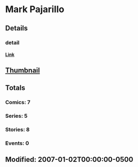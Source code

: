 # Mark  Pajarillo 
## Details
### detail
#### [Link](http://marvel.com/comics/creators/5884/mark_pajarillo?utm_campaign=apiRef&utm_source=225578a89fc76f3d20fbffda5d17a88d)
## [Thumbnail](http://i.annihil.us/u/prod/marvel/i/mg/b/40/image_not_available.jpg)
## Totals
### Comics: 7
### Series: 5
### Stories: 8
### Events: 0
## Modified: 2007-01-02T00:00:00-0500